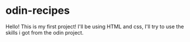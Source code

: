 # odin-recipes
Hello! This is my first project! I'll be using  HTML and css, I'll try to use the skills i got from the odin project.